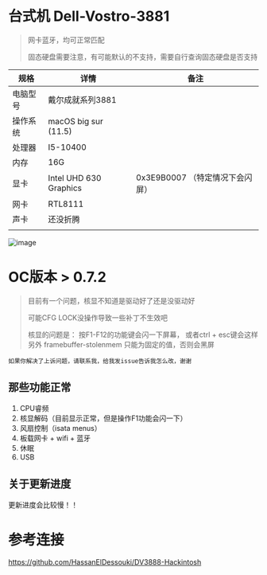 # 台式机 Dell-Vostro-3881

> 网卡蓝牙，均可正常匹配
> 
> 固态硬盘需要注意，有可能默认的不支持，需要自行查询固态硬盘是否支持



| 规格     | 详情                   | 备注                                              |
| -------- | ---------------------- | ------------------------------------------------- |
| 电脑型号 | 戴尔成就系列3881       |                                                   |
| 操作系统 | macOS big sur  (11.5)        |                                                   |
| 处理器   | I5-10400               |                |
| 内存     | 16G                    |                                                   |
| 显卡     | Intel UHD 630 Graphics | 0x3E9B0007 （特定情况下会闪屏） |
| 网卡     | RTL8111                |                                                   |
| 声卡     | 还没折腾               |                                                   |
|          |                        |                                                   |

![image](https://user-images.githubusercontent.com/18027182/126869997-6000d520-f05d-4f57-92a8-5d8a8bc32b46.png)



# OC版本 > 0.7.2

  > 目前有一个问题，核显不知道是驱动好了还是没驱动好
  >
  > 可能CFG LOCK没操作导致一些补丁不生效吧
  >
  > 核显的问题是： 
  > 按F1-F12的功能键会闪一下屏幕，
  > 或者ctrl + esc键会这样
  > 另外 framebuffer-stolenmem 只能为固定的值，否则会黑屏



`如果你解决了上诉问题，请联系我，给我发issue告诉我怎么改，谢谢`

## 那些功能正常

1. CPU睿频
2. 核显解码（目前显示正常，但是操作F1功能会闪一下）
3. 风扇控制（isata menus）
4. 板载网卡 + wifi + 蓝牙
5. 休眠
6. USB

## 关于更新进度

  更新进度会比较慢！！


# 参考连接

https://github.com/HassanElDessouki/DV3888-Hackintosh


